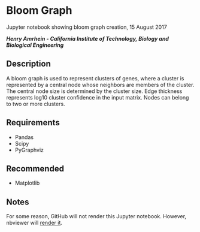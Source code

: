 # Bloom Graph

Jupyter notebook showing bloom graph creation, 15 August 2017

***Henry Amrhein - California Institute of Technology, Biology and Biological Engineering***

## Description

A bloom graph is used to represent clusters of genes, where a cluster is
represented by a central node whose neighbors are members of the cluster.
The central node size is determined by the cluster size.  Edge thickness
represents log10 cluster confidence in the input matrix.  Nodes can belong
to two or more clusters.

## Requirements

* Pandas
* Scipy
* PyGraphviz

## Recommended

* Matplotlib

## Notes

For some reason, GitHub will not render this Jupyter notebook.  However,
nbviewer will [render it](https://nbviewer.jupyter.org/github/hamrhein/bloom_graph/blob/master/Bloom%20Graph.ipynb).

